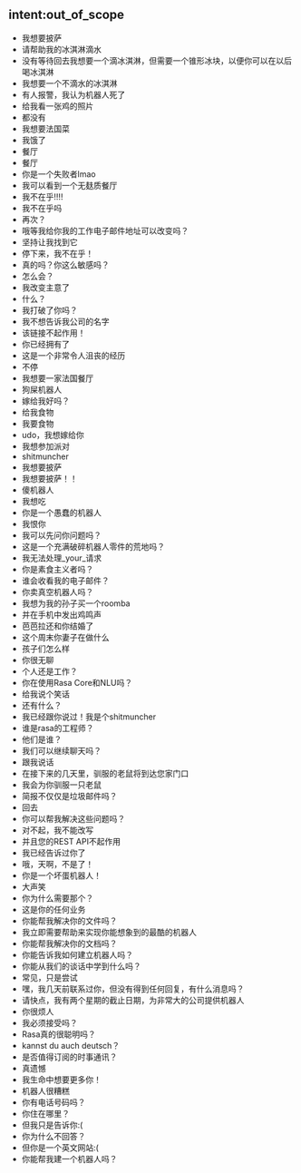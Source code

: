 ## intent:out_of_scope
- 我想要披萨
- 请帮助我的冰淇淋滴水
- 没有等待回去我想要一个滴冰淇淋，但需要一个锥形冰块，以便你可以在以后喝冰淇淋
- 我想要一个不滴水的冰淇淋
- 有人报警，我认为机器人死了
- 给我看一张鸡的照片
- 都没有
- 我想要法国菜
- 我饿了
- 餐厅
- 餐厅
- 你是一个失败者lmao
- 我可以看到一个无麸质餐厅
- 我不在乎!!!!
- 我不在乎吗
- 再次？
- 哦等我给你我的工作电子邮件地址可以改变吗？
- 坚持让我找到它
- 停下来，我不在乎！
- 真的吗？你这么敏感吗？
- 怎么会？
- 我改变主意了
- 什么？
- 我打破了你吗？
- 我不想告诉我公司的名字
- 该链接不起作用！
- 你已经拥有了
- 这是一个非常令人沮丧的经历
- 不停
- 我想要一家法国餐厅
- 狗屎机器人
- 嫁给我好吗？
- 给我食物
- 我要食物
-  udo，我想嫁给你
- 我想参加派对
-  shitmuncher
- 我想要披萨
- 我想要披萨！！
- 傻机器人
- 我想吃
- 你是一个愚蠢的机器人
- 我恨你
- 我可以先问你问题吗？
- 这是一个充满破碎机器人零件的荒地吗？
- 我无法处理_your_请求
- 你是素食主义者吗？
- 谁会收看我的电子邮件？
- 你卖真空机器人吗？
- 我想为我的孙子买一个roomba
- 并在手机中发出鸡鸣声
- 芭芭拉还和你结婚了
- 这个周末你妻子在做什么
- 孩子们怎么样
- 你很无聊
- 个人还是工作？
- 你在使用Rasa Core和NLU吗？
- 给我说个笑话
- 还有什么？
- 我已经跟你说过！我是个shitmuncher
- 谁是rasa的工程师？
- 他们是谁？
- 我们可以继续聊天吗？
- 跟我说话
- 在接下来的几天里，驯服的老鼠将到达您家门口
- 我会为你驯服一只老鼠
- 简报不仅仅是垃圾邮件吗？
- 回去
- 你可以帮我解决这些问题吗？
- 对不起，我不能改写
- 并且您的REST API不起作用
- 我已经告诉过你了
- 哦，天啊，不是了！
- 你是一个坏蛋机器人！
- 大声笑
- 你为什么需要那个？
- 这是你的任何业务
- 你能帮我解决你的文件吗？
- 我立即需要帮助来实现你能想象到的最酷的机器人
- 你能帮我解决你的文档吗？
- 你能告诉我如何建立机器人吗？
- 你能从我们的谈话中学到什么吗？
- 常见，只是尝试
- 嘿，我几天前联系过你，但没有得到任何回复，有什么消息吗？
- 请快点，我有两个星期的截止日期，为非常大的公司提供机器人
- 你很烦人
- 我必须接受吗？
-  Rasa真的很聪明吗？
-  kannst du auch deutsch？
- 是否值得订阅的时事通讯？
- 真遗憾
- 我生命中想要更多你！
- 机器人很糟糕
- 你有电话号码吗？
- 你住在哪里？
- 但我只是告诉你:(
- 你为什么不回答？
- 但你是一个英文网站:(
- 你能帮我建一个机器人吗？